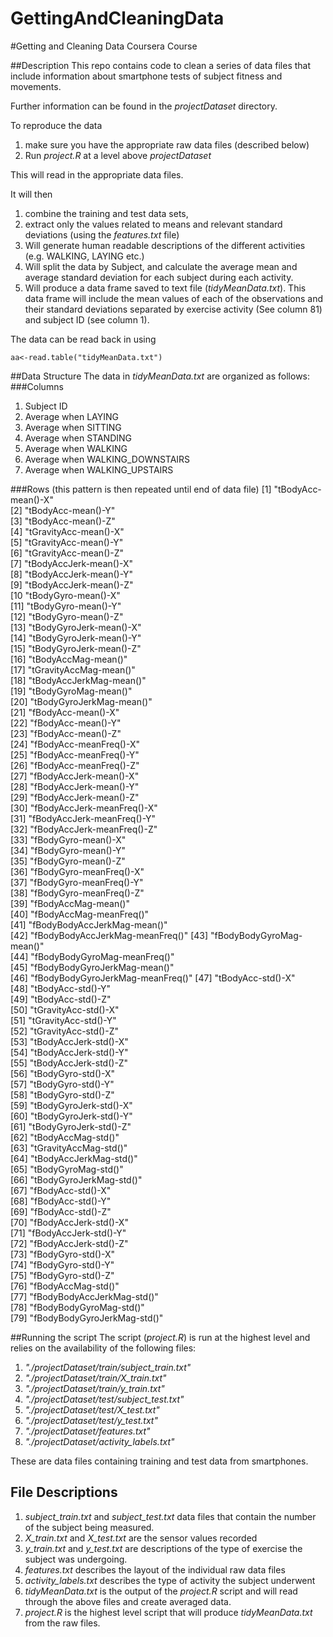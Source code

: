 GettingAndCleaningData
======================

#Getting and Cleaning Data Coursera Course

##Description
This repo contains code to clean a series of data files that include information about smartphone tests of subject fitness and movements. 

Further information can be found in the *projectDataset* directory.

To reproduce the data 

1. make sure you have the appropriate raw data files (described below)
2. Run  *project.R* at a level above *projectDataset*

This will read in the appropriate data files.

It will then 

1. combine the training and test data sets, 
2. extract only the values related to means and relevant standard deviations (using the *features.txt* file)
3. Will generate human readable descriptions of the different activities (e.g. WALKING, LAYING etc.)
4. Will split the data by Subject, and calculate the average mean and average standard deviation for each subject during each activity.
5. Will produce a data frame saved to text file (*tidyMeanData.txt*). This data frame will include the mean values of each of the observations and their standard deviations separated by exercise activity (See column 81)  and subject ID (see column 1).

The data can be read back in using

```
aa<-read.table("tidyMeanData.txt")
```

##Data Structure
The data in *tidyMeanData.txt* are organized as follows:
###Columns

1. Subject ID
2. Average when LAYING
3. Average when SITTING
4. Average when STANDING
5. Average when WALKING
6. Average when WALKING_DOWNSTAIRS
7. Average when WALKING_UPSTAIRS


###Rows (this pattern is then repeated until end of data file)
[1] "tBodyAcc-mean()-X"              
[2] "tBodyAcc-mean()-Y"              
[3] "tBodyAcc-mean()-Z"              
[4] "tGravityAcc-mean()-X"           
[5] "tGravityAcc-mean()-Y"           
[6] "tGravityAcc-mean()-Z"           
[7] "tBodyAccJerk-mean()-X"          
[8] "tBodyAccJerk-mean()-Y"          
[9] "tBodyAccJerk-mean()-Z"          
[10  "tBodyGyro-mean()-X"             
[11] "tBodyGyro-mean()-Y"             
[12] "tBodyGyro-mean()-Z"             
[13] "tBodyGyroJerk-mean()-X"         
[14] "tBodyGyroJerk-mean()-Y"         
[15] "tBodyGyroJerk-mean()-Z"         
[16] "tBodyAccMag-mean()"             
[17] "tGravityAccMag-mean()"          
[18] "tBodyAccJerkMag-mean()"         
[19] "tBodyGyroMag-mean()"            
[20] "tBodyGyroJerkMag-mean()"        
[21] "fBodyAcc-mean()-X"              
[22] "fBodyAcc-mean()-Y"              
[23] "fBodyAcc-mean()-Z"              
[24] "fBodyAcc-meanFreq()-X"          
[25] "fBodyAcc-meanFreq()-Y"          
[26] "fBodyAcc-meanFreq()-Z"          
[27] "fBodyAccJerk-mean()-X"          
[28] "fBodyAccJerk-mean()-Y"          
[29] "fBodyAccJerk-mean()-Z"          
[30] "fBodyAccJerk-meanFreq()-X"      
[31] "fBodyAccJerk-meanFreq()-Y"      
[32] "fBodyAccJerk-meanFreq()-Z"      
[33] "fBodyGyro-mean()-X"             
[34] "fBodyGyro-mean()-Y"             
[35] "fBodyGyro-mean()-Z"             
[36] "fBodyGyro-meanFreq()-X"         
[37] "fBodyGyro-meanFreq()-Y"         
[38] "fBodyGyro-meanFreq()-Z"         
[39] "fBodyAccMag-mean()"             
[40] "fBodyAccMag-meanFreq()"         
[41] "fBodyBodyAccJerkMag-mean()"     
[42] "fBodyBodyAccJerkMag-meanFreq()" 
[43] "fBodyBodyGyroMag-mean()"        
[44] "fBodyBodyGyroMag-meanFreq()"    
[45] "fBodyBodyGyroJerkMag-mean()"    
[46] "fBodyBodyGyroJerkMag-meanFreq()"
[47] "tBodyAcc-std()-X"               
[48] "tBodyAcc-std()-Y"               
[49] "tBodyAcc-std()-Z"               
[50] "tGravityAcc-std()-X"            
[51] "tGravityAcc-std()-Y"            
[52] "tGravityAcc-std()-Z"            
[53] "tBodyAccJerk-std()-X"           
[54] "tBodyAccJerk-std()-Y"           
[55] "tBodyAccJerk-std()-Z"           
[56] "tBodyGyro-std()-X"              
[57] "tBodyGyro-std()-Y"              
[58] "tBodyGyro-std()-Z"              
[59] "tBodyGyroJerk-std()-X"          
[60] "tBodyGyroJerk-std()-Y"          
[61] "tBodyGyroJerk-std()-Z"          
[62] "tBodyAccMag-std()"              
[63] "tGravityAccMag-std()"           
[64] "tBodyAccJerkMag-std()"          
[65] "tBodyGyroMag-std()"             
[66] "tBodyGyroJerkMag-std()"         
[67] "fBodyAcc-std()-X"               
[68] "fBodyAcc-std()-Y"               
[69] "fBodyAcc-std()-Z"               
[70] "fBodyAccJerk-std()-X"           
[71] "fBodyAccJerk-std()-Y"           
[72] "fBodyAccJerk-std()-Z"           
[73] "fBodyGyro-std()-X"              
[74] "fBodyGyro-std()-Y"              
[75] "fBodyGyro-std()-Z"              
[76] "fBodyAccMag-std()"              
[77] "fBodyBodyAccJerkMag-std()"      
[78] "fBodyBodyGyroMag-std()"         
[79] "fBodyBodyGyroJerkMag-std()"    

##Running the script
The script (*project.R*) is run at the highest level and relies on the availability of the following files:

1. *"./projectDataset/train/subject_train.txt"*
2. *"./projectDataset/train/X_train.txt"*
3. *"./projectDataset/train/y_train.txt"*
4. *"./projectDataset/test/subject_test.txt"* 
5. *"./projectDataset/test/X_test.txt"* 
6. *"./projectDataset/test/y_test.txt"*
7. *"./projectDataset/features.txt"* 
8. *"./projectDataset/activity_labels.txt"*

These are data files containing training and test data from smartphones. 

File Descriptions
--------------------
1. *subject_train.txt* and *subject_test.txt*  data files that contain the number of the subject being measured.
2. *X_train.txt* and *X_test.txt*  are the sensor values recorded
3. *y_train.txt* and *y_test.txt*  are descriptions of the type of exercise the subject was undergoing.
4. *features.txt*  describes the layout of the individual raw data files
5. *activity_labels.txt*  describes the type of activity the subject underwent
6. *tidyMeanData.txt* is the output of the *project.R* script and will read through the above files and create averaged data. 
7. *project.R* is the highest level script that will produce *tidyMeanData.txt* from the raw files.

